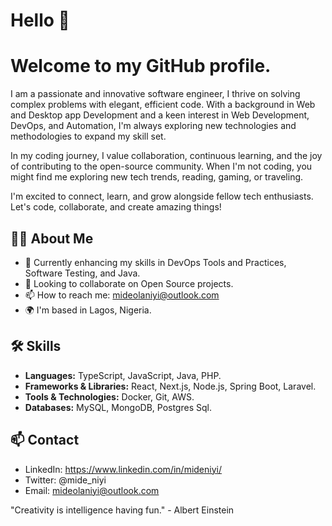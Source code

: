 # Hello 👋
# Welcome to my GitHub profile. 

I am a passionate and innovative software engineer, I thrive on solving complex problems with elegant, efficient code. With a background in Web and Desktop app Development and a keen interest in Web Development, DevOps, and Automation, I'm always exploring new technologies and methodologies to expand my skill set.

In my coding journey, I value collaboration, continuous learning, and the joy of contributing to the open-source community. When I'm not coding, you might find me exploring new tech trends, reading, gaming, or traveling.

I'm excited to connect, learn, and grow alongside fellow tech enthusiasts. Let's code, collaborate, and create amazing things!

## 👨‍💻 About Me
- 🌱 Currently enhancing my skills in DevOps Tools and Practices, Software Testing, and Java.
- 👯 Looking to collaborate on Open Source projects.
- 📫 How to reach me: mideolaniyi@outlook.com
- 🌍  I'm based in Lagos, Nigeria.

## 🛠 Skills
- **Languages:** TypeScript, JavaScript, Java, PHP.
- **Frameworks & Libraries:** React, Next.js, Node.js, Spring Boot, Laravel.
- **Tools & Technologies:** Docker, Git, AWS.
- **Databases:** MySQL, MongoDB, Postgres Sql.



## 📫 Contact
- LinkedIn: https://www.linkedin.com/in/mideniyi/
- Twitter: @mide_niyi
- Email: mideolaniyi@outlook.com

"Creativity is intelligence having fun." - Albert Einstein
